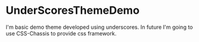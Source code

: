# UnderScoresThemeDemo
I'm basic demo theme developed using underscores. In future I'm going to use CSS-Chassis  to provide css framework.
